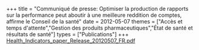 +++
title = "Communiqué de presse: Optimiser la production de rapports sur la performance peut aboutir à une meilleure reddition de comptes, affirme le Conseil de la santé"
date = 2012-05-07
themes = ["Accès et temps d'attente","Gestion des produits pharmaceutiques","État de santé et résultats de santé"]
types = ["Publications"]
+++
[Health\_Indicators\_paper\_Release\_20120507\_FR.pdf](/files/Health_Indicators_paper_Release_20120507_FR.pdf)
